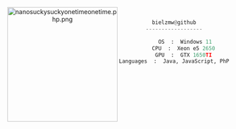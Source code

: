 <center>

<p align="middle">

<img src="https://i.pinimg.com/originals/96/a0/fc/96a0fce84427fedab035cc02f68332a3.jpg" align="left" alt="nanosuckysuckyonetimeonetime.php.png" width="250" height="260">

```py


bielzmw@github
------------------

       OS  :  Windows 11
      CPU  :  Xeon e5 2650
      GPU  :  GTX 1650TI
Languages  :  Java, JavaScript, PhP
  
```
